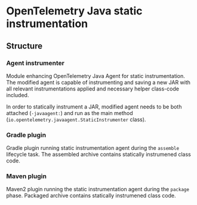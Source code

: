 # OpenTelemetry Java static instrumentation

## Structure

### Agent instrumenter

Module enhancing OpenTelemetry Java Agent for static instrumentation. The modified agent is capable of instrumenting and saving a new JAR with all relevant instrumentations applied and necessary helper class-code included.

In order to statically instrument a JAR, modified agent needs to be both attached (`-javaagent:`) and run as the main method (`io.opentelemetry.javaagent.StaticInstrumenter` class).

### Gradle plugin

Gradle plugin running static instrumentation agent during the `assemble` lifecycle task. The assembled archive contains statically instrumened class code.

### Maven plugin

Maven2 plugin running the static instrumentation agent during the `package` phase. Packaged archive contains statically instrumened class code.
